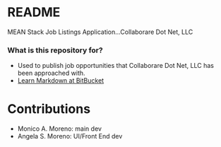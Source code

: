 # README #

MEAN Stack Job Listings Application...Collaborare Dot Net, LLC

### What is this repository for? ###

* Used to publish job opportunities that Collaborare Dot Net, LLC has been approached with.
* [Learn Markdown at BitBucket](https://bitbucket.org/tutorials/markdowndemo)

# Contributions # 
* Monico A. Moreno: main dev
* Angela S. Moreno: UI/Front End dev
